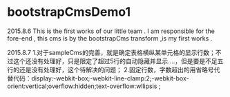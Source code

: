 # bootstrapCmsDemo1

2015.8.6
This is the first works of our little team .
I am responsible for the fore-end , this cms is by the bootstrapCms transform ,is my first works .

2015.8.7
1.对于sampleCms的完善，就是确定表格横纵某单元格的显示行数；不过这个还没有处理好，只是限定了超过5行的自动隐藏并显示....，但是要是不足五行的还是没有处理好，这个待解决的问题；
2.固定行数，字数超出的用省略号代替代码：display:-webkit-box;-webkit-line-clamp:2;-webkit-box-orient:vertical;overflow:hidden;text-overflow:wllipsis ;